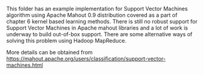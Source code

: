 This folder has an example implementation for Support Vector Machines algorithm using Apache Mahout 0.9 distribution covered as a part of chapter 6 kernel based learning methods.
There is still no robust support for Support Vector Machines in Apache mahout libraries and a lot of work is underway to build out-of-box support. There are some alternative ways of solving this problem using Hadoop MapReduce.

More details can be obtained from https://mahout.apache.org/users/classification/support-vector-machines.html
